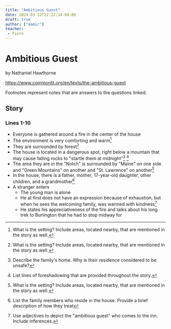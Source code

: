 ```yaml
---
title: "Ambitious Guest"
date: 2024-03-12T22:22:34-04:00
draft: true
author: ["Aamir"]
teacher:
 - Fiore
---
```


# Ambitious Guest

by Nathaniel Hawthorne

https://www.commonlit.org/en/texts/the-ambitious-guest

Footnotes represent notes that are answers to the questions linked.

## Story

### Lines 1-10

- Everyone is gathered around a fire in the center of the house
- The environment is very comforting and warm[^1]
- They are surrounded by forest[^1]
- The house is located in a dangerous spot, right below a mountain that may cause falling rocks to "startle them at midnight"[^2] [^7]
- The area they are in the "Notch" is surrounded by "Maine" on one side and "Green Mountains" on another and "St. Lawrence" on another[^1]
- In the house, there is a father, mother, 17-year-old daughter, other children, and a grandmother[^3]
- A stranger enters
	- The young man is alone
	- He at first does not have an expression because of exhaustion, but when he sees the welcoming family, was warmed with kindness[^4]
	- He states his appreciativeness of the fire and talks about his long trek to Burlington that he had to stop midway for


[^1]: What is the setting? Include areas, located nearby, that are mentioned in the story as well.
[^2]: Describe the family's home. Why is their residence considered to be unsafe?
[^3]: List the family members who reside in the house. Provide a brief description of how they treat
[^4]: Use adjectives to depict the "ambitious guest" who comes to the inn. Include inferences.
[^5]: What personal goal does the guest divulge to the family?
[^6]: What specific fantasies and aspirations do family members express while at the table?
[^7]: List lines of foreshadowing that are provided throughout the story.
